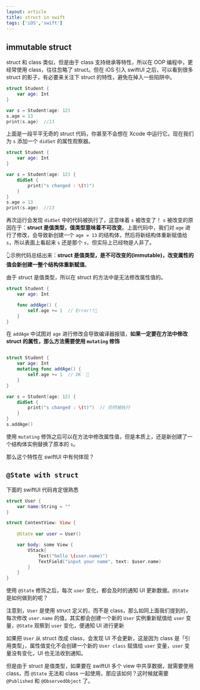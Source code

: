 ```yaml
---
layout: article
title: struct in swift
tags: ['iOS','swift']
---
```


## immutable struct

struct 和 class 类似，但是由于 class 支持继承等特性，所以在 OOP 编程中，更经常使用 class，往往忽略了 struct。但在 iOS 引入 swiftUI 之后，可以看到很多 struct 的影子，有必要来关注下 struct 的特性，避免在掉入一些陷阱中。

```swift
struct Student {
    var age: Int
}

var s = Student(age: 12)
s.age = 13
print(s.age)  //13
```
上面是一段平平无奇的 struct 代码，你甚至不会想在 Xcode 中运行它。现在我们为 `s` 添加一个 `didSet` 的属性观察器。

```swift
struct Student {
    var age: Int
}

var s = Student(age: 12) {
    didSet {
        print("s changed : \(t)")
    }
}
s.age = 13
print(s.age)  //13
```
再次运行会发现 `didSet` 中的代码被执行了，这意味着 `s` 被改变了！ `s` 被改变的原因在于：**struct 是值类型，值类型意味着不可改变**。上面代码中，我们对 `age` 进行了修改，会导致新创建一个 `age = 13` 的结构体，然后将新结构体重新赋值给 `s`，所以表面上看起来 `s` 还是那个 `s`，但实际上已经物是人非了。

👆示例代码总结出来：**struct 是值类型，是不可改变的(immutable)，改变属性的值会新创建一整个结构体重新赋值**。

由于 struct 是值类型，所以在 struct 的方法中是无法修改属性值的。
```swift
struct Student {
    var age: Int

    func addAge() {
        self.age += 1  // Error!!🥵
    }
}
```
在 `addAge` 中试图对 `age` 进行修改会导致编译器报错，**如果一定要在方法中修改 struct 的属性，那么方法需要使用  `mutating` 修饰**

```swift

struct Student {
    var age: Int
    mutating func addAge() {
        self.age += 1  // OK  🥳
    }
}

var s = Student(age: 12) {
    didSet {
        print("s changed : \(t)")  // 仍然被执行
    }
}
s.addAge()
```
使用 `mutating` 修饰之后可以在方法中修改属性值，但是本质上，还是新创建了一个结构体实例替换了原本的 `s`。

那么这个特性在 swiftUI 中有何体现？

## `@State with struct`

下面的 swiftUI 代码肯定很熟悉

```swift
struct User {
    var name:String = ""
}

struct ContentView: View {
    
    @State var user = User()

    var body: some View {
        VStack{
            Text("hello \(user.name)")
            TextField("input your name", text: $user.name)
        }
    }
}
```
使用 `@State` 修饰之后，每次 `user` 变化，都会及时的通知 UI 更新数据。`@State` 是如何做到的呢？

注意到，`User` 是使用 struct 定义的，而不是 class，那么如同上面我们提到的，每次修改 `user.name` 的值，其实都会创建一个新的 `User` 实例重新赋值给 `user` 变量，`@State` 观察到 `user` 变化，便通知 UI 进行更新

如果把 `User` 从 struct 改成 class，会发现 UI 不会更新，这是因为 class 是「引用类型」，属性值变化不会创建一个新的 `User class` 赋值给 `user` 变量，`user` 变量没有变化，UI 也无法收到通知。

但是由于 struct 是值类型，如果要在 swiftUI 多个 view 中共享数据，就需要使用 class，而 `@State` 无法和 class 一起使用，那应该如何？这时候就需要 `@Published` 和 `@ObservedObject` 了。
